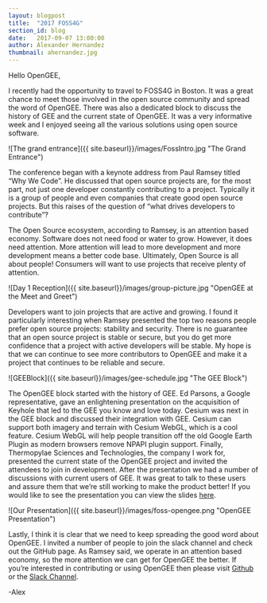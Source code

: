 ```yaml
---
layout: blogpost
title:  "2017 FOSS4G"
section_id: blog
date:   2017-09-07 13:00:00
author: Alexander Hernandez
thumbnail: ahernandez.jpg
---
```

Hello OpenGEE,

I recently had the opportunity to travel to FOSS4G in Boston. It was a great chance to meet those involved in the open source community and spread the word of OpenGEE. There was also a dedicated block to discuss the history of GEE and the current state of OpenGEE. It was a very informative week and I enjoyed seeing all the various solutions using open source software.

![The grand entrance]({{ site.baseurl}}/images/FossIntro.jpg "The Grand Entrance")

The conference began with a keynote address from Paul Ramsey titled “Why We Code”. He discussed that open source projects are, for the most part, not just one developer constantly contributing to a project. Typically it is a group of people and even companies that create good open source projects. But this raises of the question of “what drives developers to contribute”?

The Open Source ecosystem, according to Ramsey, is an attention based economy. Software does not need food or water to grow. However, it does need attention. More attention will lead to more development and more development means a better code base. Ultimately, Open Source is all about people! Consumers will want to use projects that receive plenty of attention.

 ![Day 1 Reception]({{ site.baseurl}}/images/group-picture.jpg "OpenGEE at the Meet and Greet")

Developers want to join projects that are active and growing. I found it particularly interesting when Ramsey presented the top two reasons people prefer open source projects: stability and security. There is no guarantee that an open source project is stable or secure, but you do get more confidence that a project with active developers will be stable. My hope is that we can continue to see more contributors to OpenGEE and make it a project that continues to be reliable and secure.

![GEEBlock]({{ site.baseurl}}/images/gee-schedule.jpg "The GEE Block")

The OpenGEE block started with the history of GEE. Ed Parsons, a Google representative, gave an enlightening presentation on the acquisition of Keyhole that led to the GEE you know and love today. Cesium was next in the GEE block and discussed their integration with GEE. Cesium can support both imagery and terrain with Cesium WebGL, which is a cool feature. Cesium WebGL will help people transition off the old Google Earth Plugin as modern browsers remove NPAPI plugin support. Finally, Thermopylae Sciences and Technologies, the company I work for, presented the current state of the OpenGEE project and invited the attendees to join in development. After the presentation we had a number of discussions with current users of GEE. It was great to talk to these users and assure them that we’re still working to make the product better! If you would like to see the presentation you can view the slides [here](https://www.slideshare.net/AndresTerrazas1/google-earth-enterprise-as-an-open-source-project-79495029).

![Our Presentation]({{ site.baseurl}}/images/foss-opengee.png "OpenGEE Presentation")

Lastly, I think it is clear that we need to keep spreading the good word about OpenGEE. I invited a number of people to join the slack channel and check out the GitHub page. As Ramsey said, we operate in an attention based economy, so the more attention we can get for OpenGEE the better. If you’re interested in contributing or using OpenGEE then please visit [Github](https://github.com/google/earthenterprise) or the [Slack Channel](http://slack.opengee.org).

-Alex


